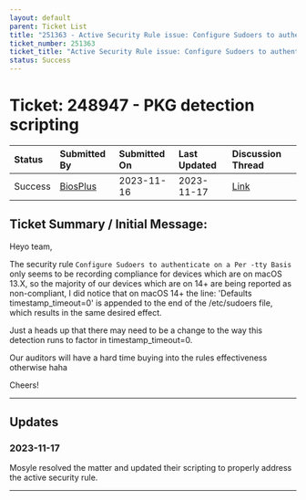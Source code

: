```yaml
---
layout: default
parent: Ticket List
title: "251363 - Active Security Rule issue: Configure Sudoers to authenticate on a Per -tty Basis"
ticket_number: 251363
ticket_title: "Active Security Rule issue: Configure Sudoers to authenticate on a Per -tty Basis"
status: Success
---
```


# Ticket: 248947 - PKG detection scripting

| Status | Submitted By | Submitted On | Last Updated | Discussion Thread |
|:---|:---|:---|:---|:---|
| Success | [BiosPlus](https://github.com/BiosPlus) | 2023-11-16 | 2023-11-17 | [Link]() |

## Ticket Summary / Initial Message:

Heyo team,

The security rule `Configure Sudoers to authenticate on a Per -tty Basis` only seems to be recording compliance for devices which are on macOS 13.X, so the majority of our devices which are on 14+ are being reported as non-compliant, I did notice that on macOS 14+ the line: 'Defaults timestamp_timeout=0' is appended to the end of the /etc/sudoers file, which results in the same desired effect.

Just a heads up that there may need to be a change to the way this detection runs to factor in timestamp_timeout=0.

Our auditors will have a hard time buying into the rules effectiveness otherwise haha

Cheers!

---

## Updates

<!-- 
Please do descending order for recency, oldest -> most recent
Replace line breaks with <br><br> tags

Quick template:
### Date YYYY-MM-DD

|From: | Mosyle Support |
|:---|:---|
|| *Paragraph 1<br><br>Paragraph 2<br><br>Paragraph 3<br><br>.* |

-->

### 2023-11-17

Mosyle resolved the matter and updated their scripting to properly address the active security rule.

---